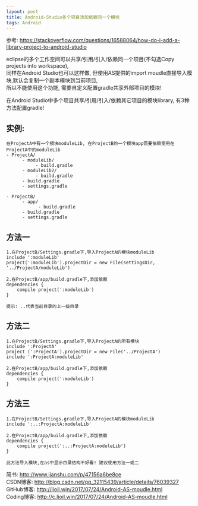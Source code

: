 ```yaml
---
layout: post
title: Android-Studio多个项目添加依赖同一个模块
tags: Android
---
```

参考: https://stackoverflow.com/questions/16588064/how-do-i-add-a-library-project-to-android-studio
 
eclipse的多个工作空间可以共享/引用/引入/依赖同一个项目(不勾选Copy projects into workspace),   
同样在Android Studio也可以这样做, 但使用AS提供的import moudle直接导入模块,默认会复制一个副本模块到当前项目,   
所以不能使用这个功能, 需要自定义配置gradle共享外部项目的模块!

在Android Studio中多个项目共享/引用/引入/依赖其它项目的模块library, 有3种方法配置gradle!

## 实例:
    在ProjectA中有一个模块moduleLib, 在ProjectB的一个模块app需要依赖使用在ProjectA中的moduleLib
    - ProjectA/
          - moduleLib/
               - build.gradle
          - moduleLib2/
               - build.gradle
          - build.gradle
          - settings.gradle

    - ProjectB/
          - app/
                - build.gradle
          - build.gradle
          - settings.gradle

## 方法一
    1.在ProjectB/Settings.gradle下,导入ProjectA的模块moduleLib
    include ':moduleLib'
    project(':moduleLib').projectDir = new File(settingsDir, '../ProjectA/moduleLib')

    2.在ProjectB/app/build.gradle下,添加依赖
    dependencies {
        compile project(':moduleLib')
    }

    提示: ..代表当前目录的上一级目录


## 方法二
    1.在ProjectB/Settings.gradle下,导入ProjectA的所有模块
    include ':ProjectA'    
    project (':ProjectA').projectDir = new File('../ProjectA')
    include ':ProjectA:moduleLib'
    
    2.在ProjectB/app/build.gradle下,添加依赖
    dependencies {
        compile project(':moduleLib')
    }

## 方法三
    1.在ProjectB/Settings.gradle下,导入ProjectA的模块moduleLib
    include ':..:ProjectA:moduleLib'

    2.在ProjectB/app/build.gradle下,添加依赖
    dependencies {        
        compile project(':..:ProjectA:moduleLib')
    }
    
    此方法导入模块,在as中显示目录结构不好看! 建议使用方法一或二

简书: http://www.jianshu.com/p/47156a6be8ce   
CSDN博客: http://blog.csdn.net/qq_32115439/article/details/76039327   
GitHub博客: http://lioil.win/2017/07/24/Android-AS-moudle.html   
Coding博客: http://c.lioil.win/2017/07/24/Android-AS-moudle.html
